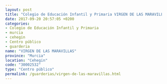 ```yaml
---
layout: post
title: "Colegio de Educación Infantil y Primaria VIRGEN DE LAS MARAVILLAS"
date: 2017-09-20 20:57:05 +0200
categories:
- Colegio de Educación Infantil y Primaria
- murcia
- cehegin
- Centro público
- guarderia
name: "VIRGEN DE LAS MARAVILLAS"
province: "Murcia"
location: "Cehegin"
code: "30002532"
type: "Centro público"
permalink: /guarderias/virgen-de-las-maravillas.html
---
```

